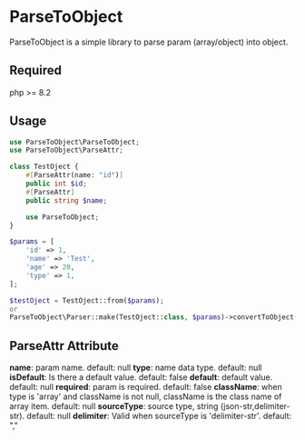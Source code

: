 # ParseToObject

ParseToObject is a simple library to parse param (array/object) into object.

## Required

php >= 8.2

## Usage

```php
use ParseToObject\ParseToObject;
use ParseToObject\ParseAttr;

class TestOject {
    #[ParseAttr(name: "id")]
    public int $id;
    #[ParseAttr]
    public string $name;

    use ParseToObject;
}

$params = [
    'id' => 1,
    'name' => 'Test',
    'age' => 20,
    'type' => 1,
];

$testOject = TestOject::from($params);
or
ParseToObject\Parser::make(TestOject::class, $params)->convertToObject();
```

## ParseAttr Attribute

**name**: param name. default: null
**type**: name data type. default: null
**isDefault**: Is there a default value. default: false
**default**: default value. default: null
**required**: param is required. default: false
**className**: when type is 'array' and className is not null, className is the class name of array item. default: null
**sourceType**: source type, string (json-str,delimiter-str). default: null
**delimiter**:  Valid when sourceType is 'delimiter-str'. default: ","
